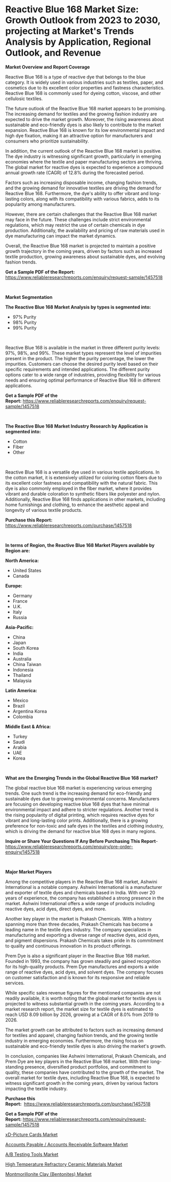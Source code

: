 <p><h1>Reactive Blue 168 Market Size: Growth Outlook from 2023 to 2030, projecting at Market's Trends Analysis by Application, Regional Outlook, and Revenue</h1></p><p><strong>Market Overview and Report Coverage</strong></p>
<p><p>Reactive Blue 168 is a type of reactive dye that belongs to the blue category. It is widely used in various industries such as textiles, paper, and cosmetics due to its excellent color properties and fastness characteristics. Reactive Blue 168 is commonly used for dyeing cotton, viscose, and other cellulosic textiles.</p><p>The future outlook of the Reactive Blue 168 market appears to be promising. The increasing demand for textiles and the growing fashion industry are expected to drive the market growth. Moreover, the rising awareness about sustainable and eco-friendly dyes is also likely to contribute to the market expansion. Reactive Blue 168 is known for its low environmental impact and high dye fixation, making it an attractive option for manufacturers and consumers who prioritize sustainability.</p><p>In addition, the current outlook of the Reactive Blue 168 market is positive. The dye industry is witnessing significant growth, particularly in emerging economies where the textile and paper manufacturing sectors are thriving. The global market for reactive dyes is expected to experience a compound annual growth rate (CAGR) of 12.8% during the forecasted period.</p><p>Factors such as increasing disposable income, changing fashion trends, and the growing demand for innovative textiles are driving the demand for Reactive Blue 168. Furthermore, the dye's ability to offer vibrant and long-lasting colors, along with its compatibility with various fabrics, adds to its popularity among manufacturers.</p><p>However, there are certain challenges that the Reactive Blue 168 market may face in the future. These challenges include strict environmental regulations, which may restrict the use of certain chemicals in dye production. Additionally, the availability and pricing of raw materials used in dye manufacturing can impact the market dynamics.</p><p>Overall, the Reactive Blue 168 market is projected to maintain a positive growth trajectory in the coming years, driven by factors such as increased textile production, growing awareness about sustainable dyes, and evolving fashion trends.</p></p>
<p><strong>Get a Sample PDF of the Report:</strong> <a href="https://www.reliableresearchreports.com/enquiry/request-sample/1457518">https://www.reliableresearchreports.com/enquiry/request-sample/1457518</a></p>
<p>&nbsp;</p>
<p><strong>Market Segmentation</strong></p>
<p><strong>The Reactive Blue 168 Market Analysis by types is segmented into:</strong></p>
<p><ul><li>97% Purity</li><li>98% Purity</li><li>99% Purity</li></ul></p>
<p>&nbsp;</p>
<p><p>Reactive Blue 168 is available in the market in three different purity levels: 97%, 98%, and 99%. These market types represent the level of impurities present in the product. The higher the purity percentage, the lower the impurities. Customers can choose the desired purity level based on their specific requirements and intended applications. The different purity options cater to a wide range of industries, providing flexibility for various needs and ensuring optimal performance of Reactive Blue 168 in different applications.</p></p>
<p><strong>Get a Sample PDF of the Report:</strong>&nbsp;<a href="https://www.reliableresearchreports.com/enquiry/request-sample/1457518">https://www.reliableresearchreports.com/enquiry/request-sample/1457518</a></p>
<p>&nbsp;</p>
<p><strong>The Reactive Blue 168 Market Industry Research by Application is segmented into:</strong></p>
<p><ul><li>Cotton</li><li>Fiber</li><li>Other</li></ul></p>
<p>&nbsp;</p>
<p><p>Reactive Blue 168 is a versatile dye used in various textile applications. In the cotton market, it is extensively utilized for coloring cotton fibers due to its excellent color fastness and compatibility with the natural fabric. This dye is also commonly employed in the fiber market, where it provides vibrant and durable coloration to synthetic fibers like polyester and nylon. Additionally, Reactive Blue 168 finds applications in other markets, including home furnishings and clothing, to enhance the aesthetic appeal and longevity of various textile products.</p></p>
<p><strong>Purchase this Report:</strong>&nbsp; <a href="https://www.reliableresearchreports.com/purchase/1457518">https://www.reliableresearchreports.com/purchase/1457518</a></p>
<p>&nbsp;</p>
<p><strong>In terms of Region, the Reactive Blue 168 Market Players available by Region are:</strong></p>
<p>
    <p> <strong> North America: </strong>
        <ul>
            <li>United States</li>
            <li>Canada</li>
        </ul>
        </p> 
    <p> <strong> Europe: </strong>
        <ul>
            <li>Germany</li>
            <li>France</li>
            <li>U.K.</li>
            <li>Italy</li>
            <li>Russia</li>
        </ul>
        </p> 
    <p> <strong> Asia-Pacific: </strong>
        <ul>
            <li>China</li>
            <li>Japan</li>
            <li>South Korea</li>
            <li>India</li>
            <li>Australia</li>
            <li>China Taiwan</li>
            <li>Indonesia</li>
            <li>Thailand</li>
            <li>Malaysia</li>
        </ul>
        </p> 
    <p> <strong> Latin America: </strong>
        <ul>
            <li>Mexico</li>
            <li>Brazil</li>
            <li>Argentina Korea</li>
            <li>Colombia</li>
        </ul>
        </p> 
    <p> <strong> Middle East & Africa: </strong>
        <ul>
            <li>Turkey</li>
            <li>Saudi</li>
            <li>Arabia</li>
            <li>UAE</li>
            <li>Korea</li>
        </ul>
    </p>
    </p>
<p>&nbsp;</p>
<p><strong>What are the Emerging Trends in the Global Reactive Blue 168 market?</strong></p>
<p><p>The global reactive blue 168 market is experiencing various emerging trends. One such trend is the increasing demand for eco-friendly and sustainable dyes due to growing environmental concerns. Manufacturers are focusing on developing reactive blue 168 dyes that have minimal environmental impact and adhere to stricter regulations. Another trend is the rising popularity of digital printing, which requires reactive dyes for vibrant and long-lasting color prints. Additionally, there is a growing preference for non-toxic and safe dyes in the textiles and clothing industry, which is driving the demand for reactive blue 168 dyes in many regions.</p></p>
<p><strong>Inquire or Share Your Questions If Any Before Purchasing This Report</strong>- <a href="https://www.reliableresearchreports.com/enquiry/pre-order-enquiry/1457518">https://www.reliableresearchreports.com/enquiry/pre-order-enquiry/1457518</a></p>
<p>&nbsp;</p>
<p><strong>Major Market Players</strong></p>
<p><p>Among the competitive players in the Reactive Blue 168 market, Ashwini International is a notable company. Ashwini International is a manufacturer and exporter of textile dyes and chemicals based in India. With over 20 years of experience, the company has established a strong presence in the market. Ashwini International offers a wide range of products including reactive dyes, acid dyes, direct dyes, and more.</p><p>Another key player in the market is Prakash Chemicals. With a history spanning more than three decades, Prakash Chemicals has become a leading name in the textile dyes industry. The company specializes in manufacturing and exporting a diverse range of reactive dyes, acid dyes, and pigment dispersions. Prakash Chemicals takes pride in its commitment to quality and continuous innovation in its product offerings.</p><p>Prem Dye is also a significant player in the Reactive Blue 168 market. Founded in 1993, the company has grown steadily and gained recognition for its high-quality products. Prem Dye manufactures and exports a wide range of reactive dyes, acid dyes, and solvent dyes. The company focuses on customer satisfaction and is known for its responsive and reliable services.</p><p>While specific sales revenue figures for the mentioned companies are not readily available, it is worth noting that the global market for textile dyes is projected to witness substantial growth in the coming years. According to a market research report, the market size for textile dyes is estimated to reach USD 8.09 billion by 2026, growing at a CAGR of 8.0% from 2019 to 2026.</p><p>The market growth can be attributed to factors such as increasing demand for textiles and apparel, changing fashion trends, and the growing textile industry in emerging economies. Furthermore, the rising focus on sustainable and eco-friendly textile dyes is also driving the market's growth.</p><p>In conclusion, companies like Ashwini International, Prakash Chemicals, and Prem Dye are key players in the Reactive Blue 168 market. With their long-standing presence, diversified product portfolios, and commitment to quality, these companies have contributed to the growth of the market. The overall market for textile dyes, including Reactive Blue 168, is expected to witness significant growth in the coming years, driven by various factors impacting the textile industry.</p></p>
<p><strong>Purchase this Report:</strong>&nbsp;&nbsp;<a href="https://www.reliableresearchreports.com/purchase/1457518">https://www.reliableresearchreports.com/purchase/1457518</a></p>
<p></p>
<p><strong>Get a Sample PDF of the Report:</strong>&nbsp;<a href="https://www.reliableresearchreports.com/enquiry/request-sample/1457518">https://www.reliableresearchreports.com/enquiry/request-sample/1457518</a></p>
<p><p><a href="https://www.linkedin.com/pulse/xd-picture-cards-market-size-share-amp-trends-analysis-l4sme/">xD-Picture Cards Market</a></p><p><a href="https://github.com/santosh758595/Market-Research-Report-List-1/blob/main/accounts-payable-accounts-receivable-software-market.md">Accounts Payable / Accounts Receivable Software Market</a></p><p><a href="https://github.com/Chiragrp25/Market-Research-Report-List-1/blob/main/ab-testing-tools-market.md">A/B Testing Tools Market</a></p><p><a href="https://medium.com/@lowellgreen2023/high-temperature-refractory-ceramic-materials-market-analysis-its-cagr-market-segmentation-and-1dbe065fb640">High Temperature Refractory Ceramic Materials Market</a></p><p><a href="https://medium.com/@madelynyost/montmorillonite-clay-bentonites-market-size-and-market-trends-complete-industry-overview-2023-137d9d3de1a7">Montmorillonite Clay (Bentonites) Market</a></p></p>